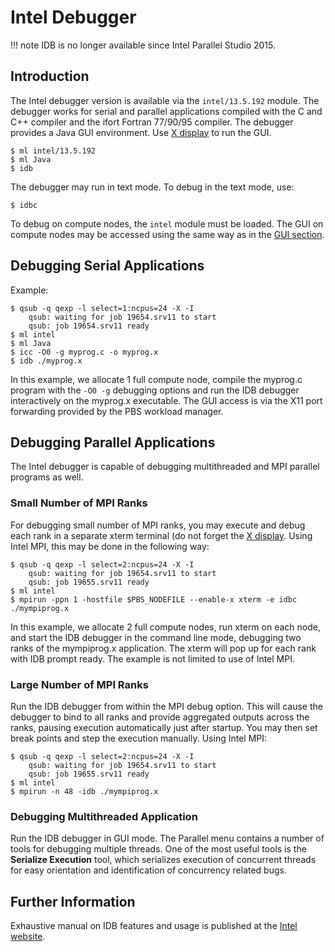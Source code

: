 # Intel Debugger

!!! note
    IDB is no longer available since Intel Parallel Studio 2015.

## Introduction

The Intel debugger version is available via the `intel/13.5.192` module. The debugger works for serial and parallel applications compiled with the C and C++ compiler and the ifort Fortran 77/90/95 compiler. The debugger provides a Java GUI environment. Use [X display][1] to run the GUI.

```console
$ ml intel/13.5.192
$ ml Java
$ idb
```

The debugger may run in text mode. To debug in the text mode, use:

```console
$ idbc
```

To debug on compute nodes, the `intel` module must be loaded. The GUI on compute nodes may be accessed using the same way as in the [GUI section][1].

## Debugging Serial Applications

Example:

```console
$ qsub -q qexp -l select=1:ncpus=24 -X -I
    qsub: waiting for job 19654.srv11 to start
    qsub: job 19654.srv11 ready
$ ml intel
$ ml Java
$ icc -O0 -g myprog.c -o myprog.x
$ idb ./myprog.x
```

In this example, we allocate 1 full compute node, compile the myprog.c program with the `-O0 -g` debugging options and run the IDB debugger interactively on the myprog.x executable. The GUI access is via the X11 port forwarding provided by the PBS workload manager.

## Debugging Parallel Applications

 The Intel debugger is capable of debugging multithreaded and MPI parallel programs as well.

### Small Number of MPI Ranks

For debugging small number of MPI ranks, you may execute and debug each rank in a separate xterm terminal (do not forget the [X display][1]. Using Intel MPI, this may be done in the following way:

```console
$ qsub -q qexp -l select=2:ncpus=24 -X -I
    qsub: waiting for job 19654.srv11 to start
    qsub: job 19655.srv11 ready
$ ml intel
$ mpirun -ppn 1 -hostfile $PBS_NODEFILE --enable-x xterm -e idbc ./mympiprog.x
```

In this example, we allocate 2 full compute nodes, run xterm on each node, and start the IDB debugger in the command line mode, debugging two ranks of the mympiprog.x application. The xterm will pop up for each rank with IDB prompt ready. The example is not limited to use of Intel MPI.

### Large Number of MPI Ranks

Run the IDB debugger from within the MPI debug option. This will cause the debugger to bind to all ranks and provide aggregated outputs across the ranks, pausing execution automatically just after startup. You may then set break points and step the execution manually. Using Intel MPI:

```console
$ qsub -q qexp -l select=2:ncpus=24 -X -I
    qsub: waiting for job 19654.srv11 to start
    qsub: job 19655.srv11 ready
$ ml intel
$ mpirun -n 48 -idb ./mympiprog.x
```

### Debugging Multithreaded Application

Run the IDB debugger in GUI mode. The Parallel menu contains a number of tools for debugging multiple threads. One of the most useful tools is the **Serialize Execution** tool, which serializes execution of concurrent threads for easy orientation and identification of concurrency related bugs.

## Further Information

Exhaustive manual on IDB features and usage is published at the [Intel website][a].

[1]: ../../../general/accessing-the-clusters/graphical-user-interface/x-window-system.md

[a]: https://software.intel.com/sites/products/documentation/doclib/iss/2013/compiler/cpp-lin/
